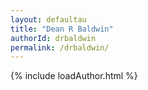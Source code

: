```yaml
---
layout: defaultau
title: "Dean R Baldwin"
authorId: drbaldwin
permalink: /drbaldwin/
---
```

{% include loadAuthor.html %}
<script>
    $(document).ready(function(){
        showAuthorBio('{{ page.authorId }}');
   });
</script>

